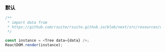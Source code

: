 ### 默认

<!--start-code-->

```js
/**
 * import data from
 * https://github.com/rsuite/rsuite.github.io/blob/next/src/resources/data/city.js
 */

const instance = <Tree data={data} />;
ReactDOM.render(instance);
```

<!--end-code-->
